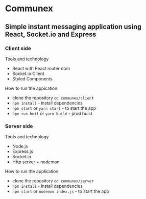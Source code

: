 # Communex

## Simple instant messaging application using React, Socket.io and Express

### Client side

Tools and technology

- React with React router dom
- Socket.io Client
- Styled Components

How to run the appication

- clone the repository `cd communex/client`
- `npm install` - install dependencies
- `npm start` or `yarn start` - to start the app
- `npm run buil` or `yarn build` - prod build

### Server side

Tools and technology

- Node.js
- Express.js
- Socket.io
- Http server + nodemon

How to run the application

- clone the repository `cd communex/server`
- `npm install` - install dependencies
- `npm start` or `nodemon index.js` - to start the app
